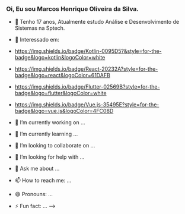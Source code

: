 ### Oi, Eu sou Marcos Henrique Oliveira da Silva.

- 💬 Tenho 17 anos, Atualmente estudo Análise e Desenvolvimento de Sistemas na Sptech.

- 🚀 Interessado em:
- https://img.shields.io/badge/Kotlin-0095D5?&style=for-the-badge&logo=kotlin&logoColor=white
- https://img.shields.io/badge/React-20232A?style=for-the-badge&logo=react&logoColor=61DAFB
- https://img.shields.io/badge/Flutter-02569B?style=for-the-badge&logo=flutter&logoColor=white
- https://img.shields.io/badge/Vue.js-35495E?style=for-the-badge&logo=vue.js&logoColor=4FC08D

- 🔭 I’m currently working on ...
- 🌱 I’m currently learning ...
- 👯 I’m looking to collaborate on ...
- 🤔 I’m looking for help with ...
- 💬 Ask me about ...
- 📫 How to reach me: ...
- 😄 Pronouns: ...
- ⚡ Fun fact: ...
-->
